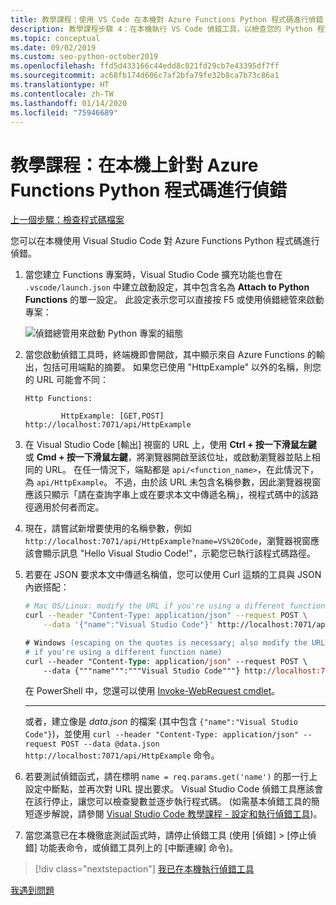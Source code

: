 ```yaml
---
title: 教學課程：使用 VS Code 在本機對 Azure Functions Python 程式碼進行偵錯
description: 教學課程步驟 4：在本機執行 VS Code 偵錯工具，以檢查您的 Python 程式碼。
ms.topic: conceptual
ms.date: 09/02/2019
ms.custom: seo-python-october2019
ms.openlocfilehash: ffd5d433166c44edd8c021fd29cb7e43395df7ff
ms.sourcegitcommit: ac68fb174d606c7af2bfa79fe32b8ca7b73c86a1
ms.translationtype: HT
ms.contentlocale: zh-TW
ms.lasthandoff: 01/14/2020
ms.locfileid: "75946689"
---
```

# <a name="tutorial-debug-the-azure-functions-python-code-locally"></a>教學課程：在本機上針對 Azure Functions Python 程式碼進行偵錯

[上一個步驟：檢查程式碼檔案](tutorial-vs-code-serverless-python-03.md)

您可以在本機使用 Visual Studio Code 對 Azure Functions Python 程式碼進行偵錯。

1. 當您建立 Functions 專案時，Visual Studio Code 擴充功能也會在 `.vscode/launch.json` 中建立啟動設定，其中包含名為 **Attach to Python Functions** 的單一設定。 此設定表示您可以直接按 F5 或使用偵錯總管來啟動專案：

    ![偵錯總管用來啟動 Python 專案的組態](media/tutorial-vs-code-serverless-python/configuration-to-start-a-python-project-for-debugging.png)

1. 當您啟動偵錯工具時，終端機即會開啟，其中顯示來自 Azure Functions 的輸出，包括可用端點的摘要。 如果您已使用 "HttpExample" 以外的名稱，則您的 URL 可能會不同：

    ```output
    Http Functions:

            HttpExample: [GET,POST] http://localhost:7071/api/HttpExample
    ```

1. 在 Visual Studio Code [輸出]  視窗的 URL 上，使用 **Ctrl + 按一下滑鼠左鍵** 或 **Cmd + 按一下滑鼠左鍵**，將瀏覽器開啟至該位址，或啟動瀏覽器並貼上相同的 URL。 在任一情況下，端點都是 `api/<function_name>`，在此情況下，為 `api/HttpExample`。 不過，由於該 URL 未包含名稱參數，因此瀏覽器視窗應該只顯示「請在查詢字串上或在要求本文中傳遞名稱」，視程式碼中的該路徑適用於何者而定。

1. 現在，請嘗試新增要使用的名稱參數，例如 `http://localhost:7071/api/HttpExample?name=VS%20Code`，瀏覽器視窗應該會顯示訊息 "Hello Visual Studio Code!"，示範您已執行該程式碼路徑。

1. 若要在 JSON 要求本文中傳遞名稱值，您可以使用 Curl 這類的工具與 JSON 內嵌搭配：

    ```bash
    # Mac OS/Linux: modify the URL if you're using a different function name
    curl --header "Content-Type: application/json" --request POST \
        --data '{"name":"Visual Studio Code"}' http://localhost:7071/api/HttpExample
    ```

    ```ps
    # Windows (escaping on the quotes is necessary; also modify the URL
    # if you're using a different function name)
    curl --header "Content-Type: application/json" --request POST \
        --data {"""name""":"""Visual Studio Code"""} http://localhost:7071/api/HttpExample
    ```

    在 PowerShell 中，您還可以使用 [Invoke-WebRequest cmdlet](/powershell/module/microsoft.powershell.utility/invoke-webrequest?view=powershell-6)。

    ---

    或者，建立像是 *data.json* 的檔案 (其中包含 `{"name":"Visual Studio Code"}`)，並使用 `curl --header "Content-Type: application/json" --request POST --data @data.json http://localhost:7071/api/HttpExample` 命令。

1. 若要測試偵錯函式，請在標明 `name = req.params.get('name')` 的那一行上設定中斷點，並再次對 URL 提出要求。 Visual Studio Code 偵錯工具應該會在該行停止，讓您可以檢查變數並逐步執行程式碼。 (如需基本偵錯工具的簡短逐步解說，請參閱 [Visual Studio Code 教學課程 - 設定和執行偵錯工具](https://code.visualstudio.com/docs/python/python-tutorial#configure-and-run-the-debugger))。

1. 當您滿意已在本機徹底測試函式時，請停止偵錯工具 (使用 [偵錯]   > [停止偵錯]  功能表命令，或偵錯工具列上的 [中斷連線]  命令)。

> [!div class="nextstepaction"]
> [我已在本機執行偵錯工具](tutorial-vs-code-serverless-python-05.md)

[我遇到問題](https://www.research.net/r/PWZWZ52?tutorial=vscode-functions-python&step=04-test-debug)
